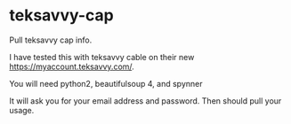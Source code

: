 teksavvy-cap
============

Pull teksavvy cap info.

I have tested this with teksavvy cable on their new https://myaccount.teksavvy.com/.

You will need python2, beautifulsoup 4, and spynner

It will ask you for your email address and password.  Then should pull your usage. 
